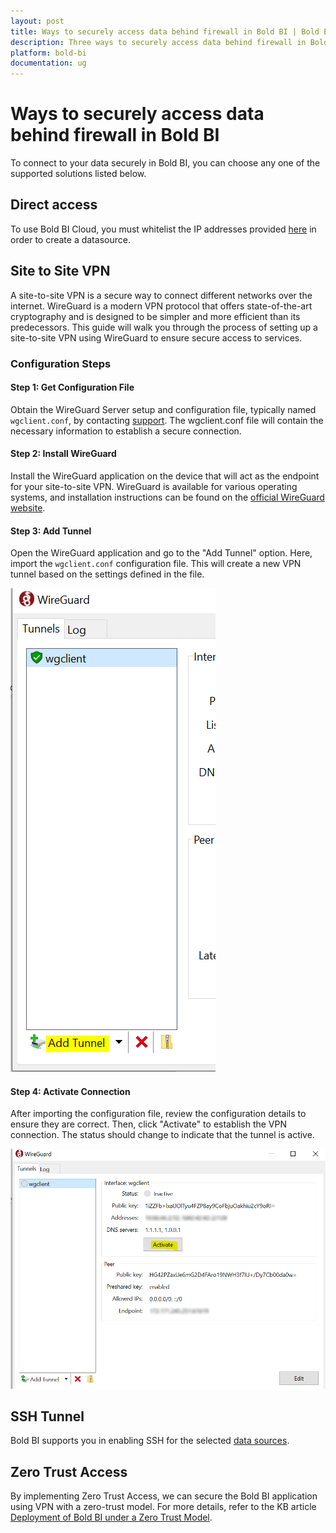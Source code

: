 ```yaml
---
layout: post
title: Ways to securely access data behind firewall in Bold BI | Bold BI
description: Three ways to securely access data behind firewall in Bold BI are Direct access, Site to Site VPN and SSH Tunnel.
platform: bold-bi
documentation: ug
---
```

# Ways to securely access data behind firewall in Bold BI

To connect to your data securely in Bold BI, you can choose any one of the supported solutions listed below.

## Direct access

To use Bold BI Cloud, you must whitelist the IP addresses provided [here](https://help.boldbi.com/working-with-data-source/white-list-ip-address-bold-bi-cloud/) in order to create a datasource.

## Site to Site VPN

A site-to-site VPN is a secure way to connect different networks over the internet. WireGuard is a modern VPN protocol that offers state-of-the-art cryptography and is designed to be simpler and more efficient than its predecessors. This guide will walk you through the process of setting up a site-to-site VPN using WireGuard to ensure secure access to services.

### Configuration Steps

#### Step 1: Get Configuration File
Obtain the WireGuard Server setup and configuration file, typically named `wgclient.conf`, by contacting [support](https://www.boldbi.com/support). The wgclient.conf file will contain the necessary information to establish a secure connection.

#### Step 2: Install WireGuard
Install the WireGuard application on the device that will act as the endpoint for your site-to-site VPN. WireGuard is available for various operating systems, and installation instructions can be found on the [official WireGuard website](https://www.wireguard.com/install/).

#### Step 3: Add Tunnel
Open the WireGuard application and go to the "Add Tunnel" option. Here, import the `wgclient.conf` configuration file. This will create a new VPN tunnel based on the settings defined in the file.

![Wireguard Add Tunnel](/static/assets/faq/images/wireguard-add-tunnel.png)

#### Step 4: Activate Connection
After importing the configuration file, review the configuration details to ensure they are correct. Then, click "Activate" to establish the VPN connection. The status should change to indicate that the tunnel is active.

![Wireguard Client Details](/static/assets/faq/images/wireguard-client-details.png)

## SSH Tunnel
Bold BI supports you in enabling SSH for the selected [data sources](/faq/how-to-connect-data-sources-with-ssh-connection-in-bold-bi/).

## Zero Trust Access
By implementing Zero Trust Access, we can secure the Bold BI application using VPN with a zero-trust model. For more details, refer to the KB article [Deployment of Bold BI under a Zero Trust Model](https://support.boldbi.com/kb/article/16072/deployment-of-bold-bi-under-a-zero-trust-model).